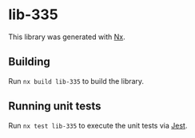 # lib-335

This library was generated with [Nx](https://nx.dev).

## Building

Run `nx build lib-335` to build the library.

## Running unit tests

Run `nx test lib-335` to execute the unit tests via [Jest](https://jestjs.io).
